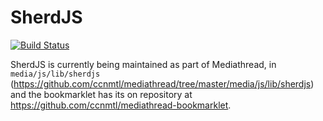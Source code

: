 SherdJS
=======

[![Build Status](https://travis-ci.org/ccnmtl/SherdJS.svg?branch=master)](https://travis-ci.org/ccnmtl/SherdJS)

SherdJS is currently being maintained as part of Mediathread, in `media/js/lib/sherdjs` (https://github.com/ccnmtl/mediathread/tree/master/media/js/lib/sherdjs) and the bookmarklet has its on repository at https://github.com/ccnmtl/mediathread-bookmarklet.
